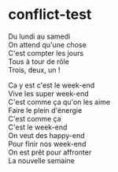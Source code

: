 # conflict-test
Du lundi au samedi  
On attend qu'une chose  
C'est compter les jours  
Tous à tour de rôle  
Trois, deux, un !

Ca y est c'est le week-end  
Vive les super week-end  
C'est comme ça qu'on les aime  
Faire le plein d'énergie  
C'est comme ça  
C'est le week-end  
On veut des happy-end  
Pour finir nos week-end  
On est prêt pour affronter  
La nouvelle semaine  
